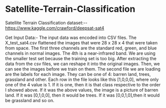 # Satellite-Terrain-Classification
Satellite Terrain Classification
dataset:--  https://www.kaggle.com/crawford/deepsat-sat4

Get Input Data:-
The input data was encoded into CSV files.
The X_test_sat4.csv flattened the images that were 28 x 28 x 4 that were taken from space. 
The first three channels are the standard red, green, and blue channels in normal images. 
The 4th is a near-infrared band. We are using the smaller test set because the training set is too big.
After extracting the data from the csv files, we can reshape it into the original images. 
Then, we can see the images before we train on them. The second file we are loading are the labels for each image. 
They can be one of 4: barren land, trees, grassland and other. Each row in the file looks like this [1,0,0,0], where only one of the 4 value is 1.
If it is one, then it is that class respective to the order I showed above. If it was the above values, the image is a picture of barren land.
If it was [0,1,0,0], then it would be trees. If it was [0,0,1,0],then it would be grassland and so on.
